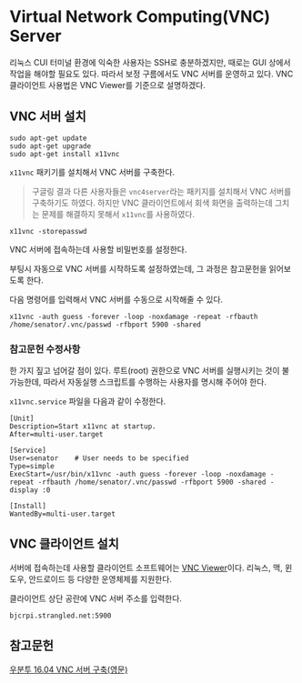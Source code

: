 # Virtual Network Computing(VNC) Server

리눅스 CUI 터미널 환경에 익숙한 사용자는 SSH로 충분하겠지만, 때로는 GUI 상에서 작업을 해야할 필요도 있다. 따라서 보정 구름에서도 VNC 서버를 운영하고 있다. VNC 클라이언트 사용법은 VNC Viewer를 기준으로 설명하겠다.

## VNC 서버 설치

```
sudo apt-get update
sudo apt-get upgrade
sudo apt-get install x11vnc
```

`x11vnc` 패키기를 설치해서 VNC 서버를 구축한다.
> 구글링 결과 다른 사용자들은 `vnc4server`라는 패키지를 설치해서 VNC 서버를 구축하기도 하였다. 하지만 VNC 클라이언트에서 회색 화면을 출력하는데 그치는 문제를 해결하지 못해서 `x11vnc`를 사용하였다.

```
x11vnc -storepasswd
```
VNC 서버에 접속하는데 사용할 비밀번호를 설정한다.

부팅시 자동으로 VNC 서버를 시작하도록 설정하였는데, 그 과정은 참고문헌을 읽어보도록 한다.

다음 명령어를 입력해서 VNC 서버를 수동으로 시작해줄 수 있다.

```
x11vnc -auth guess -forever -loop -noxdamage -repeat -rfbauth /home/senator/.vnc/passwd -rfbport 5900 -shared
```

### 참고문헌 수정사항
한 가지 짚고 넘어갈 점이 있다. 루트(root) 권한으로 VNC 서버를 실행시키는 것이 불가능한데, 따라서 자동실행 스크립트를 수행하는 사용자를 명시해 주어야 한다.

`x11vnc.service` 파일을 다음과 같이 수정한다.

```
[Unit]
Description=Start x11vnc at startup.
After=multi-user.target

[Service]
User=senator    # User needs to be specified
Type=simple
ExecStart=/usr/bin/x11vnc -auth guess -forever -loop -noxdamage -repeat -rfbauth /home/senator/.vnc/passwd -rfbport 5900 -shared -display :0

[Install]
WantedBy=multi-user.target
```

## VNC 클라이언트 설치
서버에 접속하는데 사용할 클라이언트 소프트웨어는 [VNC Viewer](https://www.realvnc.com/download/viewer/)이다. 리눅스, 맥, 윈도우, 안드로이드 등 다양한 운영체제를 지원한다.

클라이언트 상단 공란에 VNC 서버 주소를 입력한다.

```
bjcrpi.strangled.net:5900
```

## 참고문헌

[우분투 16.04 VNC 서버 구축(영문)](http://www.wolffhaven45.com/blog/linux/x11vnc-server-installation-ubuntu-16-04-xenial-xerus/)
